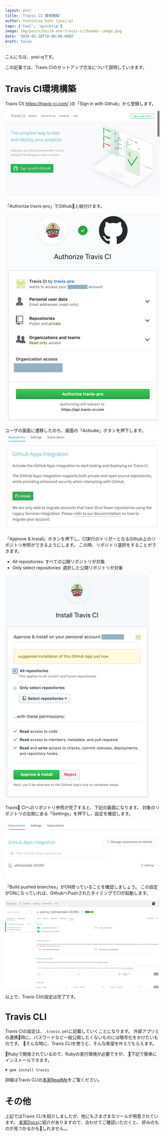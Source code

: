 ```yaml
---
layout: post
title: 'Travis CI 環境構築'
author: Yoshihisa Sato (yosi-q)
tags: ['tool', 'quicktip']
image: img/posts/build-env-travis-ci/header-image.png
date: '2019-01-18T18:00:00.000Z'
draft: false
---
```


こんにちは、yosi-qです。

この記事では、Travis CIのセットアップ方法について説明していきます。

# Travis CI環境構築

Travis CI( https://travis-ci.com/ )の「Sign in with Github」から登録します。

![Sign in with Github](img/posts/build-env-travis-ci/regist_travis-ci.png)

「Authorize travis-pro」でGithubと紐付けます。

![Auth Travis-CI and Github](img/posts/build-env-travis-ci/link_travis-ci.png)

ユーザの画面に遷移したのち、画面の「Activate」ボタンを押下します。
![Activate on Travis-CI](img/posts/build-env-travis-ci/activate_on_travis-ci.png)

「Approve & Install」ボタンを押下し、CI実行のトリガーとなるGithub上のリポジトリ参照ができるようにします。
この時、リポジトリ選択をすることができます。
 - All repositories: すべての公開リポジトリが対象
 - Only select repositories: 選択した公開リポジトリが対象

![Install Travis-CI](img/posts/build-env-travis-ci/install_travis-ci.png)

Travis CIへのリポジトリ参照が完了すると、下記の画面になります。
対象のリポジトリの左側にある「Settings」を押下し、設定を確認します。

![Repos list on Travis-CI](img/posts/build-env-travis-ci/repos_list_on_travis-ci.png)

「Build pushed branches」がON担っていることを確認しましょう。
この設定がONになっていれば、GithubへPushされたタイミングでCIが起動します。

![Setting Travis-CI](img/posts/build-env-travis-ci/setting_travis-ci.png)

以上で、Travis CIの設定は完了です。

# Travis CLI

Travis CIの設定は、`.travis.yml`に記載していくことになります。
外部アプリとの連携時に、パスワードなど一般公開したくないものには暗号化をかけたいものです。
そんな時に、Travis CLIを使うと、そんな希望を叶えてもらえます。

Rubyで開発されているので、Rubyの実行環境が必要ですが、  下記で簡単にインストールできます。

```
# gem install travis
```

詳細はTravis CLIの[本家ReadMe](https://github.com/travis-ci/travis.rb#readme)をご覧ください。


# その他

上記ではTravis CLIを紹介しましたが、他にもさまざまなツールが用意されています。
[本家Docs](https://docs.travis-ci.com/user/apps/)に紹介がありますので、合わせてご確認いただくと、
好みのものが見つかるかもしれません。。

